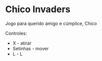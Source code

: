 # Chico Invaders
Jogo para querido amigo e cúmplice, Chico

Controles:
- X - atirar
- Setinhas - mover
- L - L
